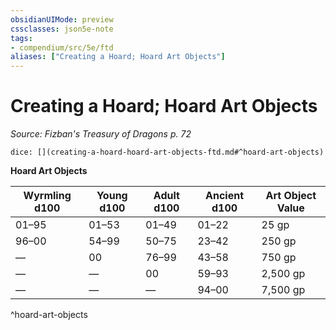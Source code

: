 ```yaml
---
obsidianUIMode: preview
cssclasses: json5e-note
tags:
- compendium/src/5e/ftd
aliases: ["Creating a Hoard; Hoard Art Objects"]
---
```

# Creating a Hoard; Hoard Art Objects
*Source: Fizban's Treasury of Dragons p. 72* 

`dice: [](creating-a-hoard-hoard-art-objects-ftd.md#^hoard-art-objects)`

**Hoard Art Objects**

| Wyrmling d100 | Young d100 | Adult d100 | Ancient d100 | Art Object Value |
|---------------|------------|------------|--------------|------------------|
| 01–95 | 01–53 | 01–49 | 01–22 | 25 gp |
| 96–00 | 54–99 | 50–75 | 23–42 | 250 gp |
| — | 00 | 76–99 | 43–58 | 750 gp |
| — | — | 00 | 59–93 | 2,500 gp |
| — | — | — | 94–00 | 7,500 gp |
^hoard-art-objects